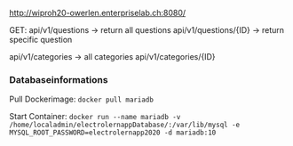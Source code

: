 http://wiproh20-owerlen.enterpriselab.ch:8080/


GET:
api/v1/questions  -> return all questions
api/v1/questions/{ID} -> return specific question


api/v1/categories -> all categories
api/v1/categories/{ID}

### Databaseinformations

Pull Dockerimage: `docker pull mariadb`

Start Container: `docker run --name mariadb -v /home/localadmin/electrolernappDatabase/:/var/lib/mysql -e MYSQL_ROOT_PASSWORD=electrolernapp2020 -d mariadb:10`
